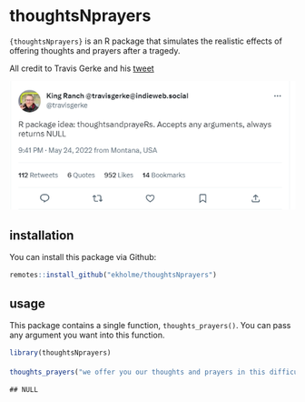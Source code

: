 
# thoughtsNprayers

`{thoughtsNprayers}` is an R package that simulates the realistic
effects of offering thoughts and prayers after a tragedy.

All credit to Travis Gerke and his
[tweet](https://twitter.com/travisgerke/status/1529276517452111872?cxt=HHwWgICjofy4irkqAAAA)

![](/img/kingranch.png)

## installation

You can install this package via Github:

``` r
remotes::install_github("ekholme/thoughtsNprayers")
```

## usage

This package contains a single function, `thoughts_prayers()`. You can
pass any argument you want into this function.

``` r
library(thoughtsNprayers)

thoughts_prayers("we offer you our thoughts and prayers in this difficult time")
```

    ## NULL
